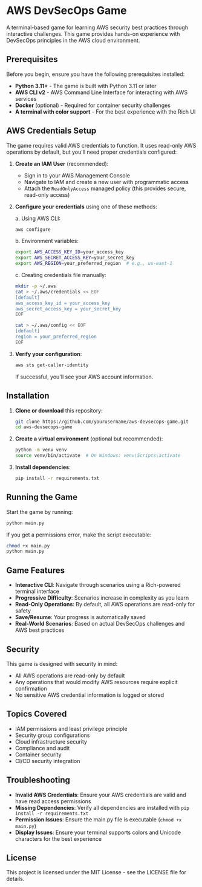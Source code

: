 # AWS DevSecOps Game

A terminal-based game for learning AWS security best practices through interactive challenges. This game provides hands-on experience with DevSecOps principles in the AWS cloud environment.

## Prerequisites

Before you begin, ensure you have the following prerequisites installed:

- **Python 3.11+** - The game is built with Python 3.11 or later
- **AWS CLI v2** - AWS Command Line Interface for interacting with AWS services
- **Docker** (optional) - Required for container security challenges
- **A terminal with color support** - For the best experience with the Rich UI

## AWS Credentials Setup

The game requires valid AWS credentials to function. It uses read-only AWS operations by default, but you'll need proper credentials configured:

1. **Create an IAM User** (recommended):
   - Sign in to your AWS Management Console
   - Navigate to IAM and create a new user with programmatic access
   - Attach the `ReadOnlyAccess` managed policy (this provides secure, read-only access)

2. **Configure your credentials** using one of these methods:

   a. Using AWS CLI:
   ```bash
   aws configure
   ```
   
   b. Environment variables:
   ```bash
   export AWS_ACCESS_KEY_ID=your_access_key
   export AWS_SECRET_ACCESS_KEY=your_secret_key
   export AWS_REGION=your_preferred_region  # e.g., us-east-1
   ```
   
   c. Creating credentials file manually:
   ```bash
   mkdir -p ~/.aws
   cat > ~/.aws/credentials << EOF
   [default]
   aws_access_key_id = your_access_key
   aws_secret_access_key = your_secret_key
   EOF
   
   cat > ~/.aws/config << EOF
   [default]
   region = your_preferred_region
   EOF
   ```

3. **Verify your configuration**:
   ```bash
   aws sts get-caller-identity
   ```
   If successful, you'll see your AWS account information.

## Installation

1. **Clone or download** this repository:
   ```bash
   git clone https://github.com/yourusername/aws-devsecops-game.git
   cd aws-devsecops-game
   ```

2. **Create a virtual environment** (optional but recommended):
   ```bash
   python -m venv venv
   source venv/bin/activate  # On Windows: venv\Scripts\activate
   ```

3. **Install dependencies**:
   ```bash
   pip install -r requirements.txt
   ```

## Running the Game

Start the game by running:

```bash
python main.py
```

If you get a permissions error, make the script executable:
```bash
chmod +x main.py
python main.py
```

## Game Features

- **Interactive CLI**: Navigate through scenarios using a Rich-powered terminal interface
- **Progressive Difficulty**: Scenarios increase in complexity as you learn
- **Read-Only Operations**: By default, all AWS operations are read-only for safety
- **Save/Resume**: Your progress is automatically saved
- **Real-World Scenarios**: Based on actual DevSecOps challenges and AWS best practices

## Security

This game is designed with security in mind:

- All AWS operations are read-only by default
- Any operations that would modify AWS resources require explicit confirmation
- No sensitive AWS credential information is logged or stored

## Topics Covered

- IAM permissions and least privilege principle
- Security group configurations
- Cloud infrastructure security
- Compliance and audit
- Container security
- CI/CD security integration

## Troubleshooting

- **Invalid AWS Credentials**: Ensure your AWS credentials are valid and have read access permissions
- **Missing Dependencies**: Verify all dependencies are installed with `pip install -r requirements.txt`
- **Permission Issues**: Ensure the main.py file is executable (`chmod +x main.py`)
- **Display Issues**: Ensure your terminal supports colors and Unicode characters for the best experience

## License

This project is licensed under the MIT License - see the LICENSE file for details.

